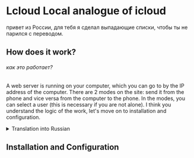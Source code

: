 
# Lcloud Local analogue of icloud
привет из России, для тебя я сделал выпадающие списки, чтобы ты не парился с переводом.
## How does it work?
###### как это работает?
A web server is running on your computer, which you can go to by the IP address of the computer. There are 2 modes on the site: send it from the phone and vice versa from the computer to the phone. In the modes, you can select a user (this is necessary if you are not alone). I think you understand the logic of the work, let's move on to installation and configuration.
<details>
<summary>
Translation into Russian</summary>
<br>
На вашем компьютере запущен веб-сервер, на который вы можете перейти по IP-адресу компьютера. На сайте есть 2 режима: отправить его с телефона и наоборот с компьютера на телефон. В режимах вы можете выбрать пользователя (это необходимо, если вы не один). Думаю, вы понимаете логику работы, давайте перейдем к установке и настройке.
</details>

## Installation and Configuration